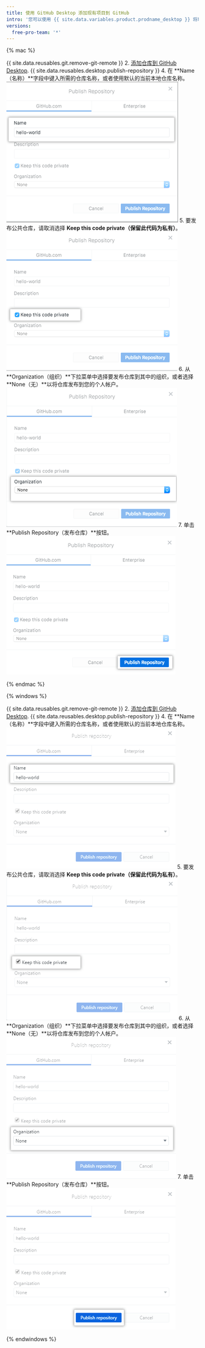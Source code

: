 ```yaml
---
title: 使用 GitHub Desktop 添加现有项目到 GitHub
intro: '您可以使用 {{ site.data.variables.product.prodname_desktop }} 将现有 Git 仓库添加到 {{ site.data.variables.product.prodname_dotcom }}。'
versions:
  free-pro-team: '*'
---
```


{% mac %}

{{ site.data.reusables.git.remove-git-remote }}
2. [添加仓库到 GitHub Desktop](/desktop/guides/contributing-to-projects/adding-a-repository-from-your-local-computer-to-github-desktop/).
{{ site.data.reusables.desktop.publish-repository }}
4. 在 **Name（名称）**字段中键入所需的仓库名称，或者使用默认的当前本地仓库名称。 ![名称字段](/assets/images/help/desktop/publish-repository-name-mac.png)
5. 要发布公共仓库，请取消选择 **Keep this code private（保留此代码为私有）**。 ![保留此代码为私有复选框](/assets/images/help/desktop/publish-repository-private-checkbox-mac.png)
6. 从 **Organization（组织）**下拉菜单中选择要发布仓库到其中的组织，或者选择 **None（无）**以将仓库发布到您的个人帐户。 ![组织下拉菜单](/assets/images/help/desktop/publish-repository-org-dropdown-mac.png)
7. 单击 **Publish Repository（发布仓库）**按钮。 ![“发布仓库”对话框中的“发布仓库”按钮](/assets/images/help/desktop/publish-repository-dialog-button-mac.png)

{% endmac %}

{% windows %}

{{ site.data.reusables.git.remove-git-remote }}
2. [添加仓库到 GitHub Desktop](/desktop/guides/contributing-to-projects/adding-a-repository-from-your-local-computer-to-github-desktop/).
{{ site.data.reusables.desktop.publish-repository }}
4. 在 **Name（名称）**字段中键入所需的仓库名称，或者使用默认的当前本地仓库名称。 ![名称字段](/assets/images/help/desktop/publish-repository-name-win.png)
5. 要发布公共仓库，请取消选择 **Keep this code private（保留此代码为私有）**。 ![保留此代码为私有复选框](/assets/images/help/desktop/publish-repository-private-checkbox-win.png)
6. 从 **Organization（组织）**下拉菜单中选择要发布仓库到其中的组织，或者选择 **None（无）**以将仓库发布到您的个人帐户。 ![组织下拉菜单](/assets/images/help/desktop/publish-repository-org-dropdown-win.png)
7. 单击 **Publish Repository（发布仓库）**按钮。 ![“发布仓库”对话框中的“发布仓库”按钮](/assets/images/help/desktop/publish-repository-dialog-button-win.png)

{% endwindows %}
